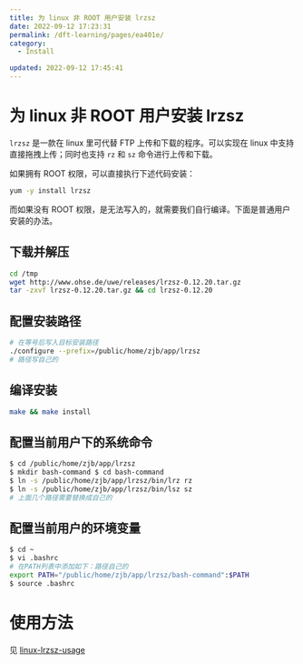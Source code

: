 ```yaml
---
title: 为 linux 非 ROOT 用户安装 lrzsz
date: 2022-09-12 17:23:31
permalink: /dft-learning/pages/ea401e/
category:
  - Install

updated: 2022-09-12 17:45:41
---
```


# 为 linux 非 ROOT 用户安装 lrzsz

`lrzsz` 是一款在 linux 里可代替 FTP 上传和下载的程序。可以实现在 linux 中支持直接拖拽上传；同时也支持 `rz` 和 `sz` 命令进行上传和下载。

如果拥有 ROOT 权限，可以直接执行下述代码安装：

```bash
yum -y install lrzsz
```

而如果没有 ROOT 权限，是无法写入的，就需要我们自行编译。下面是普通用户安装的办法。

## 下载并解压

```bash
cd /tmp
wget http://www.ohse.de/uwe/releases/lrzsz-0.12.20.tar.gz
tar -zxvf lrzsz-0.12.20.tar.gz && cd lrzsz-0.12.20
```

## 配置安装路径

```bash
# 在等号后写入目标安装路径
./configure --prefix=/public/home/zjb/app/lrzsz
# 路径写自己的
```

## 编译安装

```bash
make && make install
```

## 配置当前用户下的系统命令

```bash
$ cd /public/home/zjb/app/lrzsz
$ mkdir bash-command $ cd bash-command
$ ln -s /public/home/zjb/app/lrzsz/bin/lrz rz 
$ ln -s /public/home/zjb/app/lrzsz/bin/lsz sz
# 上面几个路径需要替换成自己的
```

## 配置当前用户的环境变量

```bash
$ cd ~
$ vi .bashrc
# 在PATH列表中添加如下：路径自己的
export PATH="/public/home/zjb/app/lrzsz/bash-command":$PATH
$ source .bashrc
```

# 使用方法

见 [linux-lrzsz-usage](../../docs/03.Linux/17.linux-lrzsz-usage.md)
